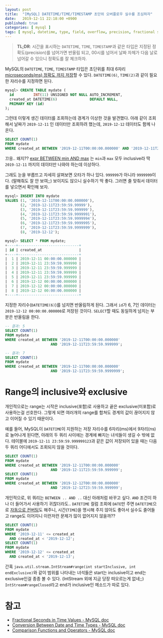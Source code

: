 ```yaml
---
layout: post
title:  "[MySQL] DATETIME/TIME/TIMESTAMP 초단위 오버플로우 실수를 조심하자"
date:   2019-12-11 22:18:00 +0900
published: true
categories: [ mysql ]
tags: [ mysql, datetime, type, field, overflow, precision, fractional seconds, fractional, second ]
---
```


> **TL;DR**: 시간을 표시하는 `DATETIME`, `TIME`, `TIMESTAMP`과 같은 타입은 지정된 정확도(precision)를 넘어가면 반올림 되고, 00시를 넘어서 날짜 자체가 다음 날로 넘어갈 수 있으니 정확도를 잘 체크하자.

MySQL의 `DATETIME`, `TIME`, `TIMESTAMP` 타입은 초단위를 최대 6자리 [microseconds(ms) 정확도 까지 저장](https://dev.mysql.com/doc/refman/8.0/en/fractional-seconds.html)할 수 있다. `DATETIME(6)`, `TIME(2)`과 같이 필요한 자리수를 지정하면 된다.

```sql
mysql> CREATE TABLE mydate (
  id         INT(11) UNSIGNED NOT NULL AUTO_INCREMENT,
  created_at DATETIME(6)               DEFAULT NULL,
  PRIMARY KEY (id)
);
```

그런데 이렇게 생긴 데이터를 조회하는데 경계가 이상한 것을 발견했다. 아래 같이 조회해서 날짜가 `2019-12-11` 인 데이터만 조회하려 했는데, `2019-12-12` 데이터도 함께 나온다.

```sql
SELECT COUNT(1)
FROM mydate
WHERE created_at BETWEEN '2019-12-11T00:00:00.000000' AND '2019-12-11T23:59:59.9999999';
```

끄응.. 왜지?? [expr BETWEEN min AND max](https://dev.mysql.com/doc/refman/8.0/en/comparison-operators.html#operator_between) 는 `min`과 `max` 모두 inclusive라 딱 `2019-12-11` 까지의 데이터만 나와야 하는데 이상하다.

그래도 눈을 부릅뜨고 자세히 살펴보면 오타가 하나 있다. `999999`가 아니라 `9999999`이다. (말해줘도 잘 안 보여;;) 보이지도 않으니 실수하기 딱 좋다. 그러면 줄 맞춰서 데이터를 넣으면서 확인해 보자.

```sql
mysql> INSERT INTO mydate
VALUES (1, '2019-12-11T00:00:00.000000'),
       (2, '2019-12-11T23:59:59.99999'),
       (3, '2019-12-11T23:59:59.999999'),
       (4, '2019-12-11T23:59:59.9999991'),
       (5, '2019-12-11T23:59:59.9999994'),
       (6, '2019-12-11T23:59:59.9999995'),
       (7, '2019-12-11T23:59:59.9999999'),
       (8, '2019-12-12');

mysql> SELECT * FROM mydate;
+----+----------------------------+
| id | created_at                 |
+----+----------------------------+
|  1 | 2019-12-11 00:00:00.000000 |
|  2 | 2019-12-11 23:59:59.999990 |
|  3 | 2019-12-11 23:59:59.999999 |
|  4 | 2019-12-11 23:59:59.999999 |
|  5 | 2019-12-11 23:59:59.999999 |
|  6 | 2019-12-12 00:00:00.000000 |
|  7 | 2019-12-12 00:00:00.000000 |
|  8 | 2019-12-12 00:00:00.000000 |
+----+----------------------------+
```

지정한 자리수(`DATETIME(6)`)를 넘치면 반올림하게 된다. 그래서 `id`가 6, 7인 데이터는 `2019-12-12 00:00:00.000000`로 저장된 것이다. `SELECT`할 때도 동일하게 넘치는 부분은 반올림을 한다.

```sql
-- 결과: 5
SELECT COUNT(1)
FROM mydate
WHERE created_at BETWEEN '2019-12-11T00:00:00.000000'
                     AND '2019-12-11T23:59:59.999999';

-- 결과: 7
SELECT COUNT(1)
FROM mydate
WHERE created_at BETWEEN '2019-12-11T00:00:00.000000'
                     AND '2019-12-11T23:59:59.9999999';
```


# Range의 inclusive와 exclusive

개인적으로는 range는 시작은 inclusive(포함)로 사용하고 끝은 exclusive(미포함)로 사용하는걸 선호한다. 그렇게 되면 여러개의 range를 합쳐도 경계의 값이 끊어지지 않고 이어질 수 있기 때문이다.

예를 들어, MySQL이 `DATETIME`이 지원하는 저장 자리수를 6자리(ms)에서 9자리(ns)로 늘어나게 된다면, 아래의 두 쿼리 사이에는 경계에 빠지는 녀석들이 생길 수 밖에 없다. 테이블에 `2019-12-11 23:59:59.999999123`과 같은 값이 저장되어 있을 때는 다음 두 쿼리 어디에서도 조회되지 않을 것이다.

```sql
SELECT COUNT(1)
FROM mydate
WHERE created_at BETWEEN '2019-12-11T00:00:00.000000'
                     AND '2019-12-11T23:59:59.999999';
SELECT COUNT(1)
FROM mydate
WHERE created_at BETWEEN '2019-12-12T00:00:00.000000'
                     AND '2019-12-12T23:59:59.999999';
```

개인적으로, 위 쿼리는 `BETWEEN .. AND ..` 대신 아래처럼 바꾸고 싶다. `AND` 조건이 하나 더 들어가서 사용하기 귀찮더라도.. `DATETIME` 컬럼 조회에 `DATE`만 주면 `DATETIME`으로 [자동으로 컨버팅](https://dev.mysql.com/doc/refman/8.0/en/date-and-time-type-conversion.html)도 해주니, 시간(`TIME`)을 명시해 주지 않아도 좋아서 실수도 줄어들고 range도 이어지니 이런저런 문제가 많이 없어지지 않을까??

```sql
SELECT COUNT(1)
FROM mydate
WHERE '2019-12-11' <= created_at
  AND created_at < '2019-12-12';
SELECT COUNT(1)
FROM mydate
WHERE '2019-12-12' <= created_at
  AND created_at < '2019-12-13';
```

간혹 `java.util.stream.IntStream#range(int startInclusive, int endExclusive)`와 같이 범위를 나타내는 녀석들은 start는 inclusive이고 end는 exclusive인걸 종종 볼 수 있다. (IntStream 외에 지금 당장 떠오르는게 없네;;) `IntStream#rangeClosed`라고 end가 inclusive인 메소드가 따로 있다.


# 참고

- [Fractional Seconds in Time Values - MySQL doc](https://dev.mysql.com/doc/refman/8.0/en/fractional-seconds.html)
- [Conversion Between Date and Time Types - MySQL doc](https://dev.mysql.com/doc/refman/8.0/en/date-and-time-type-conversion.html)
- [Comparison Functions and Operators - MySQL doc](https://dev.mysql.com/doc/refman/8.0/en/comparison-operators.html#operator_between)
